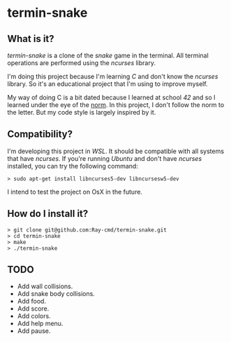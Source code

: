 # termin-snake

## What is it?

*termin-snake* is a clone of the *snake* game in the terminal. All terminal operations are performed using the *ncurses* library.

I'm doing this project because I'm learning *C* and don't know the *ncurses* library. So it's an educational project that I'm using to improve myself.

My way of doing C is a bit dated because I learned at school *42* and so I learned under the eye of the [norm](https://github.com/42School/norminette). In this project, I don't follow the norm to the letter. But my code style is largely inspired by it.

## Compatibility?

I'm developing this project in *WSL*. It should be compatible with all systems that have *ncurses*. If you're running *Ubuntu* and don't have *ncurses* installed, you can try the following command:

```text
> sudo apt-get install libncurses5-dev libncursesw5-dev
```

I intend to test the project on OsX in the future.

## How do I install it?

```text
> git clone git@github.com:Ray-cmd/termin-snake.git
> cd termin-snake
> make
> ./termin-snake
```

## TODO

- Add wall collisions.
- Add snake body collisions.
- Add food.
- Add score.
- Add colors.
- Add help menu.
- Add pause.
